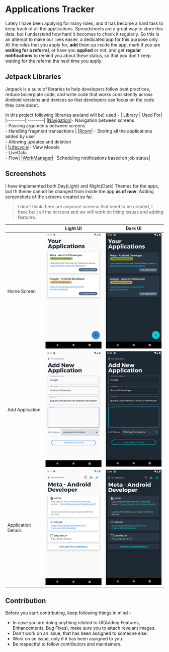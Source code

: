 # Applications Tracker
Lately I have been applying for many roles, and it has become a hard task to keep track of all the applications. Spreadsheets are a great way to store this data, but I understand how hard it becomes to check it regularly.
So this is an attempt to make our lives easier, a dedicated app for this purpose only. All the roles that you apply for, **add** them up inside the app, mark if you are **waiting for a referral**, or have you **applied** or not, and get **regular notifications** to remind you about these status, so that you don't keep waiting for the referral the next time you apply.

## Jetpack Libraries
Jetpack is a suite of libraries to help developers follow best practices, reduce boilerplate code, and write code that works consistently across Android versions and devices so that developers can focus on the code they care about. 

In this project following libraries are(and will be) used -
| Library | Used For|
|---------|:--------|
|[Navigation](https://developer.android.com/jetpack/androidx/releases/navigation)|- Navigation between screens <br> - Passing arguments between screens <br> - Handling fragment transactions |
|[Room](https://developer.android.com/jetpack/androidx/releases/room)| - Storing all the applications added by user <br> - Allowing updates and deletion <br>|
|[Lifecycle](https://developer.android.com/jetpack/androidx/releases/lifecycle)|- View Models <br> - LiveData <br> - Flow|
|[WorkManager](https://developer.android.com/jetpack/androidx/releases/work)|- Scheduling notifications based on job status|

## Screenshots
I have implemented both Day(Light) and Night(Dark) Themes for the apps, but th theme cannot be changed from inside the app **as of now**. Adding screenshots of the screens created so far.
> I don't think there are anymore screens that need to be created, I have built all the screens and we will work on fixing issues and adding features.

|    | Light UI | Dark UI |
|----|----------|---------|
|Home Screen|<img src="screenshots/home-light.png" alt="Home Light UI" width="250px">|<img src="screenshots/home-dark.png" alt="Home Dark UI" width="250px">|
|Add Application|<img src="screenshots/add-application-light.png" alt="Add Application Light UI" width="250px">|<img src="screenshots/add-application-dark.png" alt="Add Application Dark UI" width="250px">|
|Application Details|<img src="screenshots/application-details-light.png" alt="Application Details Light UI" width="250px">|<img src="screenshots/application-details-dark.png" alt="Application Details Dark UI" width="250px">|

## Contribution
Before you start contributing, keep following things in mind - 
* In case you are doing anything related to UI(Adding Features, Enhancements, Bug Fixes), make sure you to attach revelant images.
* Don't work on an issue, that has been assigned to someone else.
* Work on an issue, only if it has been assigned to you.
* Be respectful to fellow contributors and maintainers.
